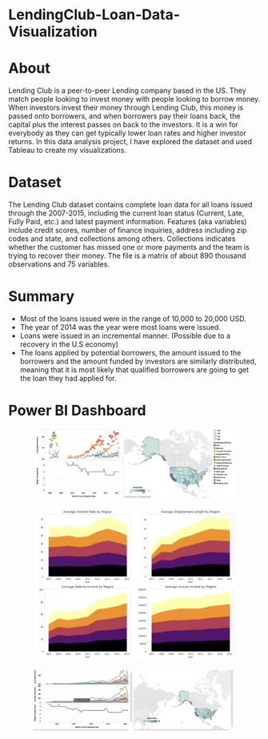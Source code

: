 # LendingClub-Loan-Data-Visualization

# About
Lending Club is a peer-to-peer Lending company based in the US. They match people looking to invest money with people looking to borrow money. When investors invest their money through Lending Club, this money is passed onto borrowers, and when borrowers pay their loans back, the capital plus the interest passes on back to the investors. It is a win for everybody as they can get typically lower loan rates and higher investor returns.
In this data analysis project, I have explored the dataset and used Tableau to create my visualizations.

# Dataset
The Lending Club dataset contains complete loan data for all loans issued through the 2007-2015, including the current loan status (Current, Late, Fully Paid, etc.) and latest payment information. Features (aka variables) include credit scores, number of finance inquiries, address including zip codes and state, and collections among others. Collections indicates whether the customer has missed one or more payments and the team is trying to recover their money. The file is a matrix of about 890 thousand observations and 75 variables.

# Summary
* Most of the loans issued were in the range of 10,000 to 20,000 USD.
* The year of 2014 was the year were most loans were issued.
* Loans were issued in an incremental manner. (Possible due to a recovery in the U.S economy)
* The loans applied by potential borrowers, the amount issued to the borrowers and the amount funded by investors are similarly distributed, meaning that it is most likely that qualified borrowers are going to get the loan they had applied for.

# Power BI Dashboard
<p  align="center"><a href="https://github.com/nikhilbhadran"><img width="80%" src="https://github.com/nikhilbhadran/LendingClub-Loan-Data-Visualization/blob/main/Loan.png" /></a></p>

<p  align="center"><a href="https://github.com/nikhilbhadran"><img width="80%" src="https://github.com/nikhilbhadran/LendingClub-Loan-Data-Visualization/blob/main/Avg%20interest.png" /></a></p>

<p  align="center"><a href="https://github.com/nikhilbhadran"><img width="80%" src="https://github.com/nikhilbhadran/LendingClub-Loan-Data-Visualization/blob/main/Month%20of%20Loan.png" /></a></p>
